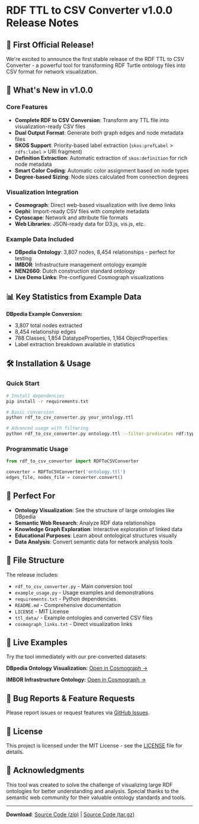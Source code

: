 # RDF TTL to CSV Converter v1.0.0 Release Notes

## 🎉 First Official Release!

We're excited to announce the first stable release of the RDF TTL to CSV Converter - a powerful tool for transforming RDF Turtle ontology files into CSV format for network visualization.

## 🚀 What's New in v1.0.0

### Core Features
- **Complete RDF to CSV Conversion**: Transform any TTL file into visualization-ready CSV files
- **Dual Output Format**: Generate both graph edges and node metadata files
- **SKOS Support**: Priority-based label extraction (`skos:prefLabel` > `rdfs:label` > URI fragment)
- **Definition Extraction**: Automatic extraction of `skos:definition` for rich node metadata
- **Smart Color Coding**: Automatic color assignment based on node types
- **Degree-based Sizing**: Node sizes calculated from connection degrees

### Visualization Integration
- **Cosmograph**: Direct web-based visualization with live demo links
- **Gephi**: Import-ready CSV files with complete metadata
- **Cytoscape**: Network and attribute file formats
- **Web Libraries**: JSON-ready data for D3.js, vis.js, etc.

### Example Data Included
- **DBpedia Ontology**: 3,807 nodes, 8,454 relationships - perfect for testing
- **IMBOR**: Infrastructure management ontology example
- **NEN2660**: Dutch construction standard ontology
- **Live Demo Links**: Pre-configured Cosmograph visualizations

## 📊 Key Statistics from Example Data

**DBpedia Example Conversion:**
- 3,807 total nodes extracted
- 8,454 relationship edges
- 788 Classes, 1,854 DatatypeProperties, 1,164 ObjectProperties
- Label extraction breakdown available in statistics

## 🛠 Installation & Usage

### Quick Start
```bash
# Install dependencies
pip install -r requirements.txt

# Basic conversion
python rdf_to_csv_converter.py your_ontology.ttl

# Advanced usage with filtering
python rdf_to_csv_converter.py ontology.ttl --filter-predicates rdf:type rdfs:subClassOf
```

### Programmatic Usage
```python
from rdf_to_csv_converter import RDFToCSVConverter

converter = RDFToCSVConverter('ontology.ttl')
edges_file, nodes_file = converter.convert()
```

## 🎯 Perfect For

- **Ontology Visualization**: See the structure of large ontologies like DBpedia
- **Semantic Web Research**: Analyze RDF data relationships
- **Knowledge Graph Exploration**: Interactive exploration of linked data
- **Educational Purposes**: Learn about ontological structures visually
- **Data Analysis**: Convert semantic data for network analysis tools

## 📁 File Structure

The release includes:
- `rdf_to_csv_converter.py` - Main conversion tool
- `example_usage.py` - Usage examples and demonstrations
- `requirements.txt` - Python dependencies
- `README.md` - Comprehensive documentation
- `LICENSE` - MIT License
- `ttl_data/` - Example ontologies and converted CSV files
- `cosmograph_links.txt` - Direct visualization links

## 🔗 Live Examples

Try the tool immediately with our pre-converted datasets:

**DBpedia Ontology Visualization:**
[Open in Cosmograph →](https://cosmograph.app/run/?data=https://github.com/nima-azari/RDFONTOLOGYtoCSV/blob/main/ttl_data/sparql_2025-07-17_07-56-39Z_edges.csv&meta=https://github.com/nima-azari/RDFONTOLOGYtoCSV/blob/main/ttl_data/sparql_2025-07-17_07-56-39Z_nodes.csv)

**IMBOR Infrastructure Ontology:**
[Open in Cosmograph →](https://cosmograph.app/run/?data=https://github.com/nima-azari/RDFONTOLOGYtoCSV/blob/main/ttl_data/imbor_edges.csv&meta=https://github.com/nima-azari/RDFONTOLOGYtoCSV/blob/main/ttl_data/imbor_nodes.csv)

## 🐛 Bug Reports & Feature Requests

Please report issues or request features via [GitHub Issues](https://github.com/nima-azari/RDFONTOLOGYtoCSV/issues).

## 📝 License

This project is licensed under the MIT License - see the [LICENSE](LICENSE) file for details.

## 🙏 Acknowledgments

This tool was created to solve the challenge of visualizing large RDF ontologies for better understanding and analysis. Special thanks to the semantic web community for their valuable ontology standards and tools.

---

**Download**: [Source Code (zip)](../../archive/refs/tags/v1.0.0.zip) | [Source Code (tar.gz)](../../archive/refs/tags/v1.0.0.tar.gz)
